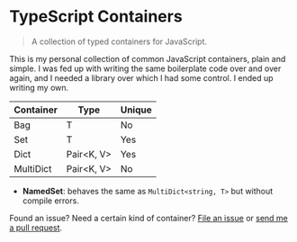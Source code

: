 TypeScript Containers
=====================

> A collection of typed containers for JavaScript.

This is my personal collection of common JavaScript containers, plain and simple.
I was fed up with writing the same boilerplate code over and over again, and I
needed a library over which I had some control. I ended up writing my own.

| Container | Type       | Unique |
|-----------|------------|--------|
| Bag       | T          | No     |
| Set       | T          | Yes    |
| Dict      | Pair<K, V> | Yes    |
| MultiDict | Pair<K, V> | No     |

 - **NamedSet<T>**: behaves the same as `MultiDict<string, T>` but without compile errors.

Found an issue? Need a certain kind of container? [File an
issue](https://github.com/samvv/typescript-containers/issues) or [send me a
pull request](https://github.com/samvv/typescript-containers/pulls).

